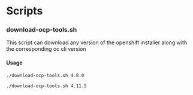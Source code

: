 # Scripts

### download-ocp-tools.sh

This script can download any version of the openshift installer along with the corresponding oc cli version

#### Usage
~~~
./download-ocp-tools.sh 4.8.0

./download-ocp-tools.sh 4.11.5 
~~~